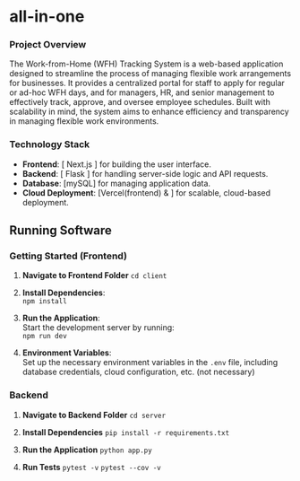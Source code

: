 # all-in-one

### Project Overview ###
The Work-from-Home (WFH) Tracking System is a web-based application designed to streamline the process of managing flexible work arrangements for businesses. It provides a centralized portal for staff to apply for regular or ad-hoc WFH days, and for managers, HR, and senior management to effectively track, approve, and oversee employee schedules. Built with scalability in mind, the system aims to enhance efficiency and transparency in managing flexible work environments.

### Technology Stack ###
- **Frontend**: [ Next.js ] for building the user interface.
- **Backend**: [ Flask ] for handling server-side logic and API requests.
- **Database**: [mySQL] for managing application data.
- **Cloud Deployment**: [Vercel(frontend) & ] for scalable, cloud-based deployment.

## Running Software ##


### Getting Started (Frontend) ###

1. **Navigate to Frontend Folder**
   `cd client`

2. **Install Dependencies**:  
   `npm install`

3. **Run the Application**:  
   Start the development server by running:  
   `npm run dev`

4. **Environment Variables**:  
   Set up the necessary environment variables in the `.env` file, including database credentials, cloud configuration, etc. (not necessary)

### Backend ###

1. **Navigate to Backend Folder**
   `cd server`

2. **Install Dependencies**
   `pip install -r requirements.txt`

3. **Run the Application**
   `python app.py`

4. **Run Tests**
   `pytest -v`
   `pytest --cov -v`